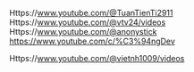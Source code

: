 Https://www.youtube.com/@TuanTienTi2911
Https://www.youtube.com/@vtv24/videos
Https://www.youtube.com/@anonystick
https://www.youtube.com/c/%C3%94ngDev

Https://www.youtube.com/@vietnh1009/videos
